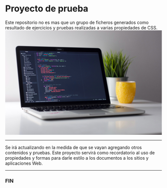 # Proyecto de prueba

Este repositorio no es mas que un grupo de ficheros generados como resultado de ejercicios y pruebas realizadas a varias propiedades de CSS.![Coding](assets/code_picture1.jpg "Coding")

------------

Se irá actualizando en la medida de que se vayan agregando otros contenidos y pruebas. Este proyecto servirá como recordatorio al uso de propiedades y formas para darle estilo a los documentos a los sitios y aplicaciones Web.

------------
### FIN 
